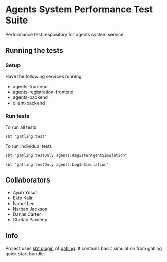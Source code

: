 # Agents System Performance Test Suite
Performance test respository for agents system service.

## Running the tests
### Setup
Have the following services running:
- agents-frontend
- agents-registration-frontend
- agents-backend
- client-backend


### Run tests
To run all tests
```
sbt "gatling:test"
```
To run individual tests
```
sbt "gatling:testOnly agents.RegisterAgentSimulation"
```
```
sbt "gatling:testOnly agents.LogInSimulation"
```



## Collaborators
- Ayub Yusuf
- Ekip Kalir
- Isabel Lee
- Nathan Jackson
- Daniel Carter
- Chetan Pardeep

## Info
Project uses [sbt plugin][sbtplugindoc] of [gatling][gatlingdoc].
It contains basic simulation from gatling quick start bundle.

[sbtplugindoc]: https://gatling.io/docs/current/extensions/sbt_plugin/
[gatlingdoc]: https://gatling.io/docs/current/advanced_tutorial/

